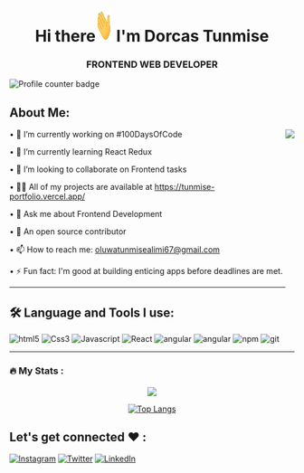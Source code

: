 <h1 align="center">Hi there<img src="https://raw.githubusercontent.com/ABSphreak/ABSphreak/master/gifs/Hi.gif" width="30px" height="60px"> I'm Dorcas Tunmise</h1>
<h3 align="center">FRONTEND WEB DEVELOPER</h3>
<div>
<img src="https://komarev.com/ghpvc/?username=Dorcastunmise&style=flat-square&color=blue" alt="Profile counter badge" />
</div>

<!-- About me section -->

## About Me:

<img  src="https://user-images.githubusercontent.com/105108549/190127191-945c97b4-f2e8-47fe-b1da-ff678d31c0ed.gif" height="290px" align="right" />



• 🔭 I’m currently working on #100DaysOfCode

• 🌱 I’m currently learning React Redux

• 👯 I’m looking to collaborate on Frontend tasks

• 👨‍💻 All of my projects are available at https://tunmise-portfolio.vercel.app/

• 💬 Ask me about Frontend Development

• 🌱 An open source contributor

• 📫 How to reach me: oluwatunmisealimi67@gmail.com

• ⚡ Fun fact: I'm good at building enticing apps before deadlines are met.

  ---

<!-- Technologies  section -->

## 🛠️ Language and Tools I use:

<p>
 <img alt="html5" src="https://img.shields.io/badge/HTML5-E34F26?style=for-the-badge&logo=html5&logoColor=white" height="25px"/>
<img alt="Css3" src="https://img.shields.io/badge/CSS3-1572B6?style=for-the-badge&logo=css3&logoColor=white" height="25px"/>
<img alt="Javascript" src="https://img.shields.io/badge/JavaScript-323330?style=for-the-badge&logo=javascript&logoColor=F7DF1E"  height="25px"/>
<img alt="React" src="https://img.shields.io/badge/React-20232A?style=for-the-badge&logo=react&logoColor=61DAFB" height="25px"/>
<img alt="angular" src="https://img.shields.io/badge/redux-%23593d88.svg?style=for-the-badge&logo=redux&logoColor=white" height="25px"/>
<img alt="angular" src="https://img.shields.io/badge/angular.js-%23E23237.svg?style=for-the-badge&logo=angularjs&logoColor=white" height="25px"/>
<img alt="npm" src="https://img.shields.io/badge/NPM-%23000000.svg?style=for-the-badge&logo=npm&logoColor=white" height="25px"/>
<img alt="git" src="https://img.shields.io/badge/-Git-F05032?style=flat-square&logo=git&logoColor=white" height="25px"/>
</p>

  ---

<!-- Status section -->
### :fire: My Stats :
<div align="center">
<div align="center">
  <img align="center" src="https://github-readme-stats.anuraghazra1.vercel.app/api?username=Dorcastunmise&show_icons=true" />
</div>

[![Top Langs](https://github-readme-stats.vercel.app/api/top-langs/?username=Dorcastunmise&layout=compact&theme=vision-friendly-light)](https://github.com/anuraghazra/github-readme-stats)
</div>

<!-- Contact section -->

## Let's get connected  ❤️ :

<p > 
 <a href="https://www.instagram.com/dorcas_tunmise" target="_blank"><img alt="Instagram" src="https://img.shields.io/badge/Instagram-E4405F?style=for-the-badge&logo=instagram&logoColor=white"  height="30px"/></a> 
 <a href="https://twitter.com/dorcas_tunmise" target="_blank"><img alt="Twitter" src="https://img.shields.io/badge/twitter-%231DA1F2.svg?&style=for-the-badge&logo=twitter&logoColor=white"  height="30px"/></a>  <a href="https://www.linkedin.com/in/alimi-oluwatunmise-563915225/" target="_blank"><img alt="LinkedIn" src="https://img.shields.io/badge/linkedin-%230077B5.svg?&style=for-the-badge&logo=linkedin&logoColor=white"  height="30px"/></a>
</p>


